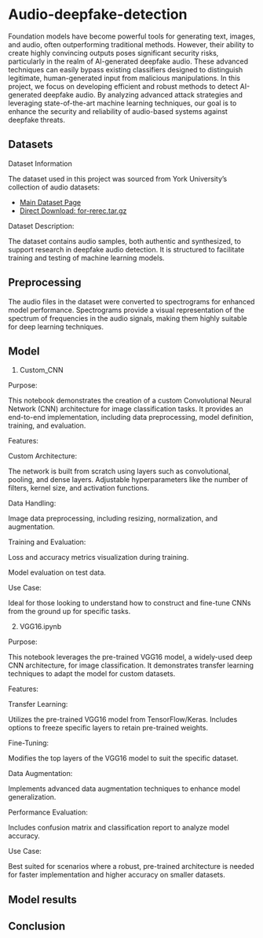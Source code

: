 # Audio-deepfake-detection

Foundation models have become powerful tools for generating text, images, and audio, often outperforming traditional methods. However, their ability to create highly convincing outputs poses significant security risks, particularly in the realm of AI-generated deepfake audio. These advanced techniques can easily bypass existing classifiers designed to distinguish legitimate, human-generated input from malicious manipulations. In this project, we focus on developing efficient and robust methods to detect AI-generated deepfake audio. By analyzing advanced attack strategies and leveraging state-of-the-art machine learning techniques, our goal is to enhance the security and reliability of audio-based systems against deepfake threats.


## Datasets

Dataset Information

The dataset used in this project was sourced from York University’s collection of audio datasets:

- [Main Dataset Page](https://bil.eecs.yorku.ca/datasets/)
- [Direct Download: for-rerec.tar.gz](https://www.eecs.yorku.ca/~bil/Datasets/for-rerec.tar.gz)

Dataset Description:

The dataset contains audio samples, both authentic and synthesized, to support research in deepfake audio detection. It is structured to facilitate training and testing of machine learning models.

## Preprocessing

The audio files in the dataset were converted to spectrograms for enhanced model performance. Spectrograms provide a visual representation of the spectrum of frequencies in the audio signals, making them highly suitable for deep learning techniques.


## Model 

1. Custom_CNN

Purpose:

This notebook demonstrates the creation of a custom Convolutional Neural Network (CNN) architecture for image classification tasks. It provides an end-to-end implementation, including data preprocessing, model definition, training, and evaluation.

Features:

Custom Architecture:

The network is built from scratch using layers such as convolutional, pooling, and dense layers. Adjustable hyperparameters like the number of filters, kernel size, and activation functions.

Data Handling:

Image data preprocessing, including resizing, normalization, and augmentation.

Training and Evaluation:

Loss and accuracy metrics visualization during training.

Model evaluation on test data.

Use Case:

Ideal for those looking to understand how to construct and fine-tune CNNs from the ground up for specific tasks.

2. VGG16.ipynb

Purpose:

This notebook leverages the pre-trained VGG16 model, a widely-used deep CNN architecture, for image classification. It demonstrates transfer learning techniques to adapt the model for custom datasets.

Features:

Transfer Learning:

Utilizes the pre-trained VGG16 model from TensorFlow/Keras. Includes options to freeze specific layers to retain pre-trained weights.

Fine-Tuning:

Modifies the top layers of the VGG16 model to suit the specific dataset.

Data Augmentation:

Implements advanced data augmentation techniques to enhance model generalization.

Performance Evaluation:

Includes confusion matrix and classification report to analyze model accuracy.

Use Case:

Best suited for scenarios where a robust, pre-trained architecture is needed for faster implementation and higher accuracy on smaller datasets.


## Model results


## Conclusion
